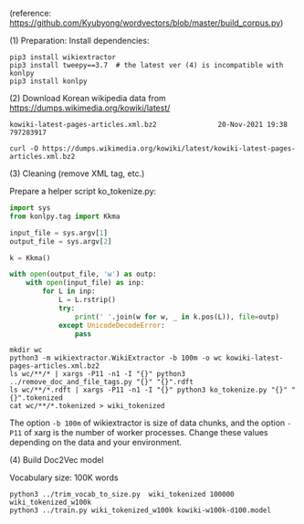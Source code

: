 (reference: https://github.com/Kyubyong/wordvectors/blob/master/build_corpus.py)

(1) Preparation: Install dependencies:

```
pip3 install wikiextractor
pip3 install tweepy==3.7  # the latest ver (4) is incompatible with konlpy
pip3 install konlpy
```

(2) Download Korean wikipedia data from https://dumps.wikimedia.org/kowiki/latest/

```
kowiki-latest-pages-articles.xml.bz2               20-Nov-2021 19:38           797283917
```

```
curl -O https://dumps.wikimedia.org/kowiki/latest/kowiki-latest-pages-articles.xml.bz2
```

(3) Cleaning (remove XML tag, etc.)

Prepare a helper script ko_tokenize.py:

```python
import sys
from konlpy.tag import Kkma

input_file = sys.argv[1]
output_file = sys.argv[2]

k = Kkma()

with open(output_file, 'w') as outp:
    with open(input_file) as inp:
        for L in inp:
            L = L.rstrip()
            try:
                print(' '.join(w for w, _ in k.pos(L)), file=outp)
            except UnicodeDecodeError:
                pass
```

```
mkdir wc
python3 -m wikiextractor.WikiExtractor -b 100m -o wc kowiki-latest-pages-articles.xml.bz2
ls wc/**/* | xargs -P11 -n1 -I "{}" python3 ../remove_doc_and_file_tags.py "{}" "{}".rdft
ls wc/**/*.rdft | xargs -P11 -n1 -I "{}" python3 ko_tokenize.py "{}" "{}".tokenized
cat wc/**/*.tokenized > wiki_tokenized
```

The option `-b 100m` of wikiextractor is size of data chunks, and the option `-P11` of xarg is the number of worker processes. Change these values depending on the data and your environment.

(4) Build Doc2Vec model

Vocabulary size: 100K words

```
python3 ../trim_vocab_to_size.py  wiki_tokenized 100000 wiki_tokenized_w100k
python3 ../train.py wiki_tokenized_w100k kowiki-w100k-d100.model
```
